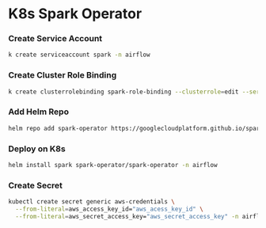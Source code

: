 # K8s Spark Operator

### Create Service Account
```bash
k create serviceaccount spark -n airflow
```

### Create Cluster Role Binding
```bash
k create clusterrolebinding spark-role-binding --clusterrole=edit --serviceaccount=airflow:spark -n airflow
```

### Add Helm Repo
```bash
helm repo add spark-operator https://googlecloudplatform.github.io/spark-on-k8s-operator
```

### Deploy on K8s
```bash
helm install spark spark-operator/spark-operator -n airflow
```

### Create Secret

```bash
kubectl create secret generic aws-credentials \
  --from-literal=aws_access_key_id="aws_acess_key_id" \
  --from-literal=aws_secret_access_key="aws_secret_access_key" -n airflow
```
